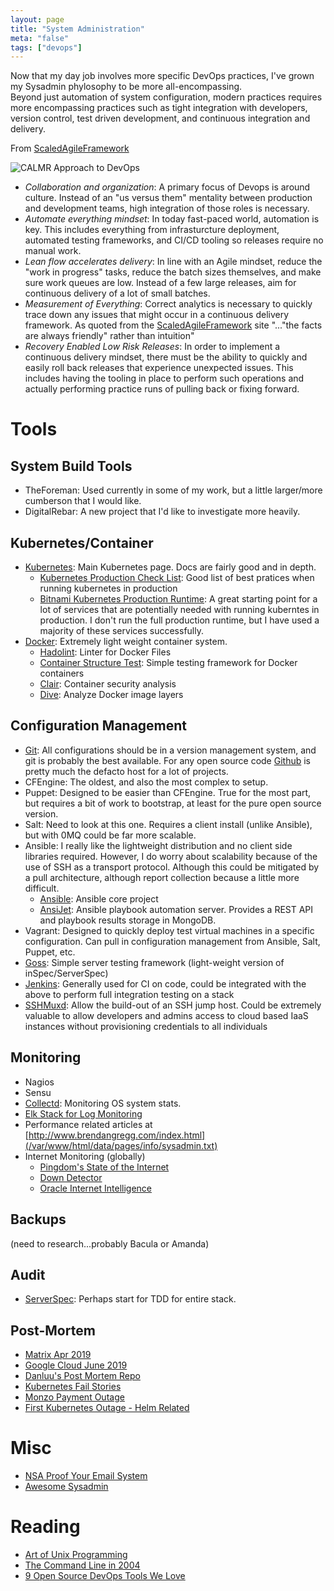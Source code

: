 ```yaml
---
layout: page
title: "System Administration"
meta: "false"
tags: ["devops"]
---
```


Now that my day job involves more specific DevOps practices, I've grown my Sysadmin phylosophy to be more all-encompassing.  
Beyond just automation of system configuration, modern practices requires more encompassing practices such as tight
integration with developers, version control, test driven development, and continuous integration and delivery.

From [ScaledAgileFramework](https://www.scaledagileframework.com/devops)

![CALMR Approach to DevOps](/assets/info/sysadmin/DevOps_F01_WP.png)


* *Collaboration and organization*: A primary focus of Devops is around culture.  Instead of an "us versus them" mentality
between production and development teams, high integration of those roles is necessary.
* *Automate everything mindset*: In today fast-paced world, automation is key.  This includes everything from infrasturcture
deployment, automated testing frameworks, and CI/CD tooling so releases require no manual work.
* *Lean flow accelerates delivery*: In line with an Agile mindset, reduce the "work in progress" tasks, reduce the batch
sizes themselves, and make sure work queues are low.  Instead of a few large releases, aim for continuous delivery of a lot
of small batches.
* *Measurement of Everything*: Correct analytics is necessary to quickly trace down any issues that might occur in a 
continuous delivery framework.  As quoted from the [ScaledAgileFramework](https://www.scaledagileframework.com/devops)  site 
"..."the facts are always friendly" rather than intuition"
* *Recovery Enabled Low Risk Releases*: In order to implement a continuous delivery mindset, there must be the ability to 
quickly and easily roll back releases that experience unexpected issues.  This includes having the tooling in place to 
perform such operations and actually performing practice runs of pulling back or fixing forward.





# Tools

## System Build Tools

* TheForeman: Used currently in some of my work, but a little larger/more cumberson that I would like.
* DigitalRebar: A new project that I'd like to investigate more heavily.


## Kubernetes/Container

  * [Kubernetes](https://kubernetes.io/): Main Kubernetes page.  Docs are fairly
good and in depth.
    * [Kubernetes Production Check List](https://learnk8s.io/production-best-practices/): Good list of best pratices
when running kubernetes in production
    * [Bitnami Kubernetes Production Runtime](https://kubeprod.io/): A great starting point for a lot of 
services that are potentially needed with running kuberntes in production.  I don't run the full
production runtime, but I have used a majority of these services successfully.
  * [Docker](https://www.docker.com/): Extremely light weight container system.
    * [Hadolint](https://github.com/hadolint/hadolint): Linter for Docker Files
    * [Container Structure Test](https://github.com/GoogleContainerTools/container-structure-test): Simple testing framework for Docker containers
    * [Clair](https://github.com/coreos/clair): Container security analysis
    * [Dive](https://github.com/wagoodman/dive): Analyze Docker image layers


## Configuration Management

  * [Git](https://git-scm.com/):  All configurations should be in a version management system, and git is probably the best available.  For any open source code [Github](https://github.com/) is pretty much the defacto host for a lot of projects.
  * CFEngine:  The oldest, and also the most complex to setup.
  * Puppet:  Designed to be easier than CFEngine.  True for the most part, but requires a bit of work to bootstrap, at least for the pure open source version.
  * Salt:  Need to look at this one.  Requires a client install (unlike Ansible), but with 0MQ could be far more scalable.
  * Ansible:  I really like the lightweight distribution and no client side libraries required.  However, I do worry about scalability because of the use of SSH as a transport protocol.  Although this could be mitigated by a pull architecture, although report collection because a little more difficult.
    * [Ansible](https://github.com/ansible/ansible): Ansible core project
    * [AnsiJet](https://github.com/hiddentao/ansijet): Ansible playbook automation server.  Provides a REST API and playbook results storage in MongoDB.
  * Vagrant: Designed to quickly deploy test virtual machines in a specific configuration.  Can pull in configuration management from Ansible, Salt, Puppet, etc.
  * [Goss](https://github.com/aelsabbahy/goss): Simple server testing framework (light-weight version of inSpec/ServerSpec)
  * [Jenkins](https://jenkins-ci.org/): Generally used for CI on code, could be integrated with the above to perform
full integration testing on a stack
  * [SSHMuxd](https://github.com/joushou/sshmuxd): Allow the build-out of an SSH jump host.  Could be extremely valuable to allow developers and admins access
to cloud based IaaS instances without provisioning credentials to all individuals


## Monitoring 

  * Nagios
  * Sensu
  * [Collectd](http://collectl.sourceforge.net/): Monitoring OS system stats.
  * [Elk Stack for Log Monitoring](https://www.elastic.co/webinars/elk-stack-devops-environment)
  * Performance related articles at [http://www.brendangregg.com/index.html](/var/www/html/data/pages/info/sysadmin.txt)
  * Internet Monitoring (globally)
    * [Pingdom's State of the Internet](https://livemap.pingdom.com/)
    * [Down Detector](https://downdetector.com/)
    * [Oracle Internet Intelligence](https://map.internetintel.oracle.com/)

## Backups 
(need to research...probably Bacula or Amanda)

## Audit 

  * [ServerSpec](http://serverspec.org): Perhaps start for TDD for entire stack.


## Post-Mortem

* [Matrix Apr 2019](https://matrix.org/blog/2019/05/08/post-mortem-and-remediations-for-apr-11-security-incident)
* [Google Cloud June 2019](https://status.cloud.google.com/incident/cloud-networking/19009)
* [Danluu's Post Mortem Repo](https://github.com/danluu/post-mortems)
* [Kubernetes Fail Stories](https://github.com/hjacobs/kubernetes-failure-stories)
* [Monzo Payment Outage](https://community.monzo.com/t/resolved-current-account-payments-may-fail-major-outage-27-10-2017/26296/95)
* [First Kubernetes Outage - Helm Related](https://engineering.saltside.se/our-first-kubernetes-outage-c6b9249cfd3a)

# Misc 

  * [NSA Proof Your Email System](http://sealedabstract.com/code/nsa-proof-your-e-mail-in-2-hours/)
  * [Awesome Sysadmin](https://github.com/kahun/awesome-sysadmin)

# Reading 

  * [Art of Unix Programming](http://www.faqs.org/docs/artu/)
  * [The Command Line in 2004](http://garote.bdmonkeys.net/commandline/index.html)
  * [9 Open Source DevOps Tools We Love](http://devops.com/2015/08/07/9-open-source-devops-tools-love/)

